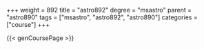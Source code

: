 +++
weight = 892
title = "astro892"
degree = "msastro"
parent = "astro890"
tags = ["msastro", "astro892", "astro890"]
categories = ["course"]
+++

{{< genCoursePage >}}
